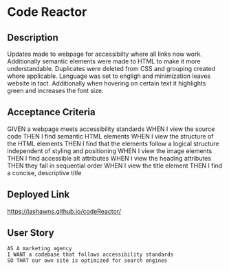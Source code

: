 # Code Reactor

## Description

Updates made to webpage for accessibilty where all links now work. Additionally semantic elements were made to HTML to make it more understandable. Duplicates were deleted from CSS and grouping created where applicable. Language was set to engligh and minimization leaves website in tact. Additionally when hovering on certain text it highlights green and increases the font size.  

## Acceptance Criteria

GIVEN a webpage meets accessibility standards
WHEN I view the source code
THEN I find semantic HTML elements
WHEN I view the structure of the HTML elements
THEN I find that the elements follow a logical structure independent of styling and positioning
WHEN I view the image elements
THEN I find accessible alt attributes
WHEN I view the heading attributes
THEN they fall in sequential order
WHEN I view the title element
THEN I find a concise, descriptive title

## Deployed Link

https://jashawns.github.io/codeReactor/

## User Story

```
AS A marketing agency
I WANT a codebase that follows accessibility standards
SO THAT our own site is optimized for search engines
```
